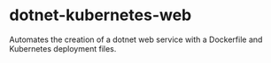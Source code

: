 # dotnet-kubernetes-web
Automates the creation of a dotnet web service with a Dockerfile and Kubernetes deployment files.
